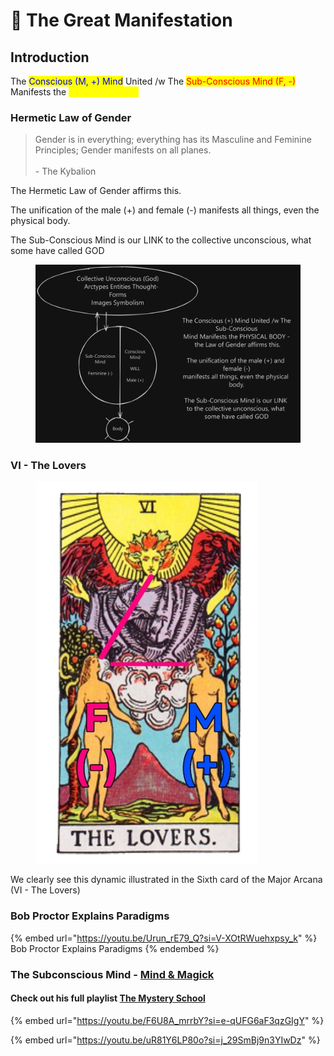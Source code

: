 # 🧠 The Great Manifestation

## Introduction

The <mark style="color:blue;">Conscious (M, +) Mind</mark> United /w The <mark style="color:red;">Sub-Conscious Mind (F, -)</mark> Manifests the <mark style="color:yellow;">PHYSICAL BODY</mark>

### Hermetic Law of Gender

> Gender is in everything; everything has its Masculine and Feminine Principles; Gender manifests on all planes.\
> \
> \- The Kybalion

The Hermetic Law of Gender affirms this.

The unification of the male (+) and female (-) manifests all things, even the physical body.

The Sub-Conscious Mind is our LINK to the collective unconscious, what some have called GOD

<figure><img src="../.gitbook/assets/image (2).png" alt=""><figcaption></figcaption></figure>

### VI - The Lovers

<figure><img src="../.gitbook/assets/image (3).png" alt=""><figcaption></figcaption></figure>

We clearly see this dynamic illustrated in the Sixth card of the Major Arcana (VI - The Lovers)

### Bob Proctor Explains Paradigms

{% embed url="https://youtu.be/Urun_rE79_Q?si=V-XOtRWuehxpsy_k" %}
Bob Proctor Explains Paradigms
{% endembed %}

### The Subconscious Mind - [Mind & Magick](https://www.youtube.com/@mindandmagick)

#### Check out his full playlist [The Mystery School](https://youtube.com/playlist?list=PLWL-f1YBw48NKF1PasvuAM5oyiT73A12i\&si=0PuZbJDGZLPMuUzB)

{% embed url="https://youtu.be/F6U8A_mrrbY?si=e-qUFG6aF3qzGIgY" %}

{% embed url="https://youtu.be/uR81Y6LP80o?si=j_29SmBj9n3YIwDz" %}
